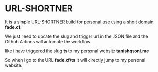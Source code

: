 # URL-SHORTNER
It is a simple URL-SHORTNER build for personal use using a short domain **fade.cf**.

We just need to update the slug and trigger url in the JSON file and the Github Actions will automate the workflow.

like i have triggered the slug **ts** to my personal website **tanishqsoni.me**

So when i go to the URL **fade.cf/ts** it will directly jump to my personal website.
